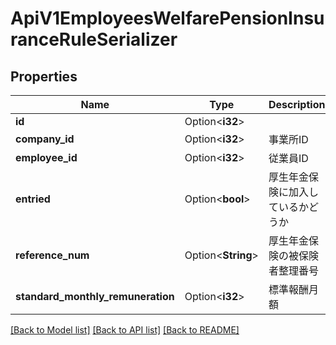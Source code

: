 # ApiV1EmployeesWelfarePensionInsuranceRuleSerializer

## Properties

Name | Type | Description | Notes
------------ | ------------- | ------------- | -------------
**id** | Option<**i32**> |  | [optional]
**company_id** | Option<**i32**> | 事業所ID | [optional]
**employee_id** | Option<**i32**> | 従業員ID | [optional]
**entried** | Option<**bool**> | 厚生年金保険に加入しているかどうか | [optional]
**reference_num** | Option<**String**> | 厚生年金保険の被保険者整理番号 | [optional]
**standard_monthly_remuneration** | Option<**i32**> | 標準報酬月額 | [optional]

[[Back to Model list]](../README.md#documentation-for-models) [[Back to API list]](../README.md#documentation-for-api-endpoints) [[Back to README]](../README.md)


